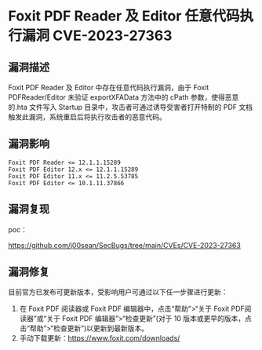 # Foxit PDF Reader 及 Editor 任意代码执行漏洞 CVE-2023-27363

## 漏洞描述

Foxit PDF Reader 及 Editor 中存在任意代码执行漏洞，由于 Foxit PDFReader/Editor 未验证 exportXFAData 方法中的 cPath 参数，使得恶意的.hta 文件写入 Startup 目录中，攻击者可通过诱导受害者打开特制的 PDF 文档触发此漏洞，系统重启后将执行攻击者的恶意代码。

## 漏洞影响

```
Foxit PDF Reader <= 12.1.1.15289
Foxit PDF Editor 12.x <= 12.1.1.15289
Foxit PDF Editor 11.x <= 11.2.5.53785
Foxit PDF Editor <= 10.1.11.37866
```

## 漏洞复现

poc：

https://github.com/j00sean/SecBugs/tree/main/CVEs/CVE-2023-27363

## 漏洞修复

目前官方已发布可更新版本，受影响用户可通过以下任一步骤进行更新：

1. 在 Foxit PDF 阅读器或 Foxit PDF 编辑器中，点击“帮助”>“关于 Foxit PDF阅读器”或“关于 Foxit PDF 编辑器”>“检查更新”(对于 10 版本或更早的版本，点击“帮助”>“检查更新”)以更新到最新版本。
2. 手动下载更新：https://www.foxit.com/downloads/